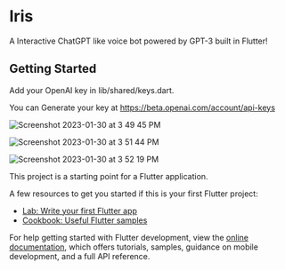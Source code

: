 # Iris

A Interactive ChatGPT like voice bot powered by GPT-3 built in Flutter!

## Getting Started

Add your OpenAI key in lib/shared/keys.dart.

You can Generate your key at https://beta.openai.com/account/api-keys

![Screenshot 2023-01-30 at 3 49 45 PM](https://user-images.githubusercontent.com/31922733/215451043-15b1ab22-6459-4216-a656-e7e849019926.png)

![Screenshot 2023-01-30 at 3 51 44 PM](https://user-images.githubusercontent.com/31922733/215451070-85ecd667-627c-44b7-aac6-24be6ecbe318.png)

![Screenshot 2023-01-30 at 3 52 19 PM](https://user-images.githubusercontent.com/31922733/215451083-35c7988d-abcd-4eea-a277-d0b54b9dd076.png)


This project is a starting point for a Flutter application.

A few resources to get you started if this is your first Flutter project:

- [Lab: Write your first Flutter app](https://docs.flutter.dev/get-started/codelab)
- [Cookbook: Useful Flutter samples](https://docs.flutter.dev/cookbook)

For help getting started with Flutter development, view the
[online documentation](https://docs.flutter.dev/), which offers tutorials,
samples, guidance on mobile development, and a full API reference.
